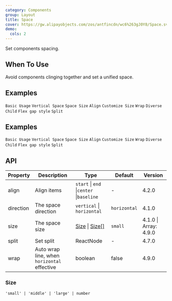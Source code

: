 ```yaml
---
category: Components
group: Layout
title: Space
cover: https://gw.alipayobjects.com/zos/antfincdn/wc6%263gJ0Y8/Space.svg
demo:
  cols: 2
---
```


Set components spacing.

## When To Use

Avoid components clinging together and set a unified space.

## Examples

<code src="./demo/base.tsx">Basic Usage</code>
<code src="./demo/vertical.tsx">Vertical Space</code>
<code src="./demo/size.tsx">Space Size</code>
<code src="./demo/align.tsx">Align</code>
<code src="./demo/customize.tsx">Customize Size</code>
<code src="./demo/wrap.tsx">Wrap</code>
<code src="./demo/debug.tsx">Diverse Child</code>
<code src="./demo/gap-in-line.tsx">Flex gap style</code>
<code src="./demo/split.tsx">Split</code>

## Examples

<code src="./demo/base.tsx">Basic Usage</code>
<code src="./demo/vertical.tsx">Vertical Space</code>
<code src="./demo/size.tsx">Space Size</code>
<code src="./demo/align.tsx">Align</code>
<code src="./demo/customize.tsx">Customize Size</code>
<code src="./demo/wrap.tsx">Wrap</code>
<code src="./demo/debug.tsx">Diverse Child</code>
<code src="./demo/gap-in-line.tsx">Flex gap style</code>
<code src="./demo/split.tsx">Split</code>

## API

| Property  | Description                                 | Type                                     | Default      | Version               |
| --------- | ------------------------------------------- | ---------------------------------------- | ------------ | --------------------- |
| align     | Align items                                 | `start` \| `end` \|`center` \|`baseline` | -            | 4.2.0                 |
| direction | The space direction                         | `vertical` \| `horizontal`               | `horizontal` | 4.1.0                 |
| size      | The space size                              | [Size](#Size) \| [Size\[\]](#Size)       | `small`      | 4.1.0 \| Array: 4.9.0 |
| split     | Set split                                   | ReactNode                                | -            | 4.7.0                 |
| wrap      | Auto wrap line, when `horizontal` effective | boolean                                  | false        | 4.9.0                 |

### Size

`'small' | 'middle' | 'large' | number`

